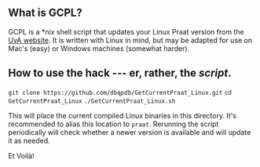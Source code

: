 ## What is GCPL?

GCPL is a *nix shell script that updates your Linux Praat version from the [UvA website](https://www.fon.hum.uva.nl/praat/download_linux.html). It is written with Linux in mind, but may be adapted for use on Mac's (easy) or Windows machines (somewhat harder).

## How to use the hack --- er, rather, the _script_.

`git clone https://github.com/dbqpdb/GetCurrentPraat_Linux.git`
`cd GetCurrentPraat_Linux`
`./GetCurrentPraat_Linux.sh`

This will place the current compiled Linux binaries in this directory. It's recommended to alias this location to `praat`. Rerunning the script periodically will check whether a newer version is available and will update it as needed.

Et Voilà!
